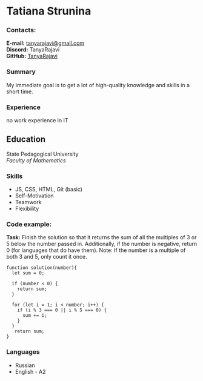 # Tatiana Strunina

### Contacts:
**E-mail:** tanyarajavi@gmail.com  
**Discord:** TanyaRajavi  
**GitHub:** [TanyaRajavi](https://github.com/TanyaRajavi)

### Summary
My immediate goal is to get a lot of high-quality knowledge and skills in a short time.

### Experience
no work experience in IT

## Education
State Pedagogical University   
*Faculty of Mathematics*

### Skills
- JS, CSS, HTML, Git (basic)
- Self-Motivation
- Teamwork
- Flexibility

### Code example:
**Task:** Finish the solution so that it returns the sum of all the multiples of 3 or 5 below the number passed in. Additionally, if the number is negative, return 0 (for languages that do have them).
Note: If the number is a multiple of both 3 and 5, only count it once.

```
function solution(number){
  let sum = 0;
  
  if (number < 0) {
    return sum;
  }
  
  for (let i = 1; i < number; i++) {
    if (i % 3 === 0 || i % 5 === 0) {
      sum += i;
    }
  }
   return sum;
}
```

### Languages
- Russian
- English - A2
